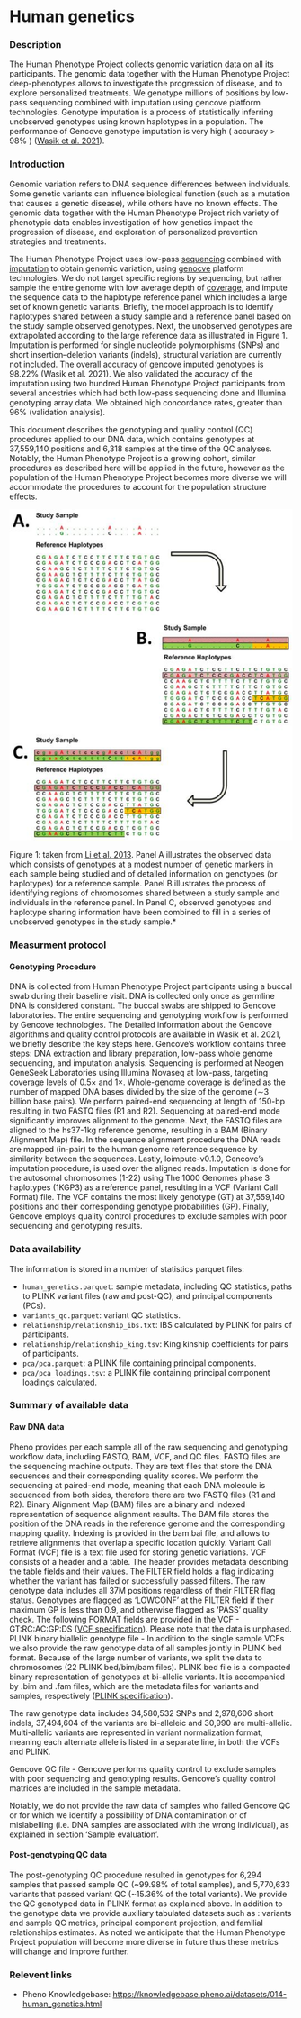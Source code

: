 # Human genetics 

### Description 

The Human Phenotype Project collects genomic variation data on all its participants. The genomic data together with the Human Phenotype Project  deep-phenotypes allows to investigate the progression of disease, and to explore personalized treatments. We genotype millions of positions by low-pass sequencing combined with imputation using gencove platform technologies. Genotype imputation is a process of statistically inferring unobserved genotypes using known haplotypes in a population. The performance of Gencove genotype imputation is very high ( accuracy > 98% ) ([Wasik et al. 2021](https://link.springer.com/article/10.1186/s12864-021-07508-2?utm_campaign=2022.01%20Publications&utm_source=LP%20for%20Pharmacogenomics)). 

### Introduction

Genomic variation refers to DNA sequence differences between individuals. Some genetic variants can influence biological function (such as a mutation that causes a genetic disease), while others have no known effects. The genomic data together with the Human Phenotype Project rich variety of phenotypic data enables investigation of how genetics impact the progression of disease, and exploration of personalized prevention strategies and  treatments. 

The Human Phenotype Project uses low-pass [sequencing](https://en.wikipedia.org/wiki/DNA_sequencing) combined with [imputation](https://en.wikipedia.org/wiki/Imputation_(genetics)) to obtain genomic variation, using [genocve](https://gencove.com) platform technologies. We do not target specific regions by sequencing, but rather sample the entire genome with low average depth of [coverage](https://en.wikipedia.org/wiki/Coverage_(genetics)), and impute the sequence data to the haplotype reference panel which includes a large set of known genetic variants. Briefly, the model approach is to identify haplotypes shared between a study sample and a reference panel based on the study sample observed genotypes. Next, the unobserved genotypes are extrapolated according to the large reference data as illustrated in Figure 1. Imputation is performed for single nucleotide polymorphisms (SNPs) and short insertion–deletion variants (indels), structural variation are currently not included. The overall accuracy of gencove imputed genotypes is 98.22% (Wasik et al. 2021). We also validated the accuracy of the imputation using two hundred Human Phenotype Project participants from several ancestries which had both low-pass sequencing done and Illumina genotyping array data. We obtained high concordance rates, greater than 96% (validation analysis).

This document describes the genotyping and quality control (QC) procedures applied to our DNA data, which contains genotypes at 37,559,140 positions and 6,318 samples at the time of the QC analyses. Notably, the Human Phenotype Project is a growing cohort, similar procedures as described here will be applied in the future, however as the population of the Human Phenotype Project becomes more diverse we will accommodate the procedures to account for the population structure effects.

![study smaple](study_sample.png)

Figure 1: taken from [Li et al. 2013](https://www.ncbi.nlm.nih.gov/pmc/articles/PMC2925172/).
Panel A illustrates the observed data which consists of genotypes at a modest number of genetic markers in each sample being studied and of detailed information on genotypes (or haplotypes) for a reference sample. Panel B illustrates the process of identifying regions of chromosomes shared between a study sample and individuals in the reference panel. In Panel C, observed genotypes and haplotype sharing information have been combined to fill in a series of unobserved genotypes in the study sample.*

### Measurment protocol <!-- long measurment protocol for the data browser -->

#### Genotyping Procedure
DNA is collected from Human Phenotype Project participants using a buccal swab during their baseline visit. DNA is collected only once as germline DNA is considered constant. The buccal swabs are shipped to Gencove laboratories. The entire sequencing and genotyping workflow is performed by Gencove technologies. The Detailed information about the Gencove algorithms and quality control protocols are available in Wasik et al. 2021,  we briefly describe the key steps here.
Gencove’s  workflow contains three steps: DNA extraction and library preparation, low-pass whole genome sequencing, and imputation analysis. Sequencing is performed at Neogen GeneSeek Laboratories using Illumina Novaseq at low-pass, targeting coverage levels of 0.5× and 1×. Whole-genome coverage is defined as the number of mapped DNA bases divided by the size of the genome (∼3 billion base pairs). We perform paired-end sequencing at length of 150-bp resulting in two FASTQ files (R1 and R2). Sequencing at paired-end mode significantly improves alignment to the genome. Next, the FASTQ files are aligned to the hs37-1kg reference genome, resulting in a BAM (Binary Alignment Map) file. In the sequence alignment procedure the DNA reads are mapped (in-pair) to the human genome reference sequence by similarity between the sequences. Lastly, loimpute-v0.1.0, Gencove’s imputation procedure, is used over the aligned reads. Imputation is done for the autosomal chromosomes (1-22) using The 1000 Genomes phase 3 haplotypes (1KGP3) as a reference panel, resulting in a VCF (Variant Call Format) file. The VCF contains the most likely genotype (GT) at 37,559,140 positions and their corresponding genotype probabilities (GP). Finally, Gencove employs quality control procedures to exclude samples with poor sequencing and genotyping results.


### Data availability <!-- for the example notebooks -->

The information is stored in a number of statistics parquet files:<br>
- `human_genetics.parquet`: sample metadata, including QC statistics, paths to PLINK variant files (raw and post-QC), and principal components (PCs).<br>
- `variants_qc.parquet`: variant QC statistics.<br>
- `relationship/relationship_ibs.txt`: IBS calculated by PLINK for pairs of participants.<br>
- `relationship/relationship_king.tsv`: King kinship coefficients for pairs of participants.<br>
- `pca/pca.parquet`: a PLINK file containing  principal components.<br>
- `pca/pca_loadings.tsv`: a PLINK file containing principal component loadings calculated.<br>

### Summary of available data <!-- for the data browser -->

#### Raw DNA data
Pheno provides per each sample all of the raw sequencing and genotyping workflow data, including FASTQ, BAM, VCF, and QC files. 
FASTQ files are the sequencing machine outputs. They are text files that store the DNA sequences and their corresponding quality scores.
We perform the sequencing at paired-end mode, meaning that each DNA molecule is sequenced from both sides, therefore there are two FASTQ files (R1 and R2). 
Binary Alignment Map (BAM) files are a binary and indexed representation of sequence alignment results. The BAM file stores the position of the DNA reads in the reference genome and the corresponding mapping quality. Indexing is provided in the bam.bai file, and allows to retrieve alignments that overlap a specific location quickly. 
Variant Call Format (VCF) file is a text file used for storing genetic variations. VCF consists of a header and a table. The header provides metadata describing the table fields and their values. The FILTER field holds a flag indicating whether the variant has failed or successfully passed filters. The raw genotype data includes all 37M positions regardless of their FILTER flag status. Genotypes are flagged as ‘LOWCONF’ at the FILTER field if their maximum GP is less than 0.9, and otherwise flagged as ‘PASS’ quality check. The following FORMAT fields are provided in the VCF - GT:RC:AC:GP:DS ([VCF specification](https://samtools.github.io/hts-specs/VCFv4.3.pdf)). Please note that the data is unphased.
PLINK binary biallelic genotype file - In addition to the single sample VCFs we also provide the raw genotype data of all samples jointly in PLINK bed format. Because of the large number of variants, we split the data to chromosomes  (22 PLINK bed/bim/bam files). PLINK bed file is a compacted binary representation of genotypes at bi-allelic variants. It is accompanied by .bim and .fam files, which are the metadata files for variants and samples, respectively ([PLINK specification](https://www.cog-genomics.org/plink/1.9/formats#bed)).

The raw genotype data includes 34,580,532 SNPs and 2,978,606 short indels, 37,494,604 of the variants are bi-alleleic and 30,990 are multi-allelic. Multi-allelic variants are represented in variant normalization format, meaning each alternate allele is listed in a separate line, in both the VCFs and PLINK.

Gencove QC file - Gencove performs quality control to exclude samples with poor sequencing and genotyping results. Gencove’s quality control matrices are included in the sample metadata.  

Notably, we do not provide the raw data of samples who failed Gencove QC or for which we identify a possibility of DNA contamination or of mislabelling (i.e. DNA samples are associated with the wrong individual), as explained in section ‘Sample evaluation’. 

#### Post-genotyping QC data
The post-genotyping QC procedure resulted in genotypes for 6,294 samples that passed sample QC (~99.98% of total samples), and 5,770,633 variants that passed variant QC (~15.36% of the total variants). We provide the QC genotyped data in PLINK format as explained above. In addition to the genotype data we provide auxiliary tabulated datasets such as : variants and sample QC metrics, principal component projection, and familial relationships estimates. 
As noted we anticipate that the Human Phenotype  Project  population will become more diverse in future thus these  metrics will change and improve further. 

### Relevent links

* Pheno Knowledgebase: https://knowledgebase.pheno.ai/datasets/014-human_genetics.html